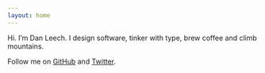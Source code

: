```yaml
---
layout: home
---
```


Hi. I’m Dan Leech. I design software, tinker with type, brew coffee and climb mountains.

Follow me on [GitHub](https://github.com/danleech) and [Twitter](https://twitter.com/bathtype).